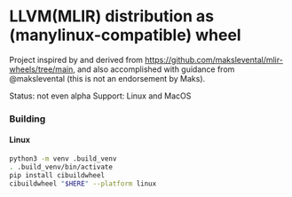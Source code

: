 # LLVM(MLIR) distribution as (manylinux-compatible) wheel

Project inspired by and derived from https://github.com/makslevental/mlir-wheels/tree/main, and also accomplished with guidance from @makslevental (this is not an endorsement by Maks).

Status: not even alpha
Support: Linux and MacOS

### Building
#### Linux
```bash
python3 -m venv .build_venv
. .build_venv/bin/activate
pip install cibuildwheel
cibuildwheel "$HERE" --platform linux
```
